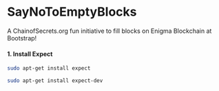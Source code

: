 # SayNoToEmptyBlocks
A ChainofSecrets.org fun initiative to fill blocks on Enigma Blockchain at Bootstrap!


#### 1. Install Expect

```bash
sudo apt-get install expect
```
```bash
sudo apt-get install expect-dev
```

